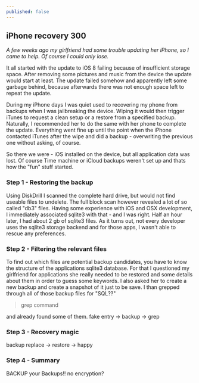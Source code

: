 ```yaml
---
published: false
---
```


## iPhone recovery 300

_A few weeks ago my girlfriend had some trouble updating her iPhone, so I came to help. Of course I could only lose._

It all started with the update to iOS 8 failing because of insufficient storage space. After removing some pictures and music from the device the update would start at least. The update failed somehow and apparently left some garbage behind, because afterwards there was not enough space left to repeat the update.

During my iPhone days I was quiet used to recovering my phone from backups when I was jailbreaking the device. Wiping it would then trigger iTunes to request a clean setup or a restore from a specified backup. Naturally, I recommended her to do the same with her phone to complete the update. Everything went fine up until the point when the iPhone contacted iTunes after the wipe and did a backup - overwriting the previous one without asking, of course.

So there we were - iOS installed on the device, but all application data was lost. Of course Time machine or iCloud backups weren't set up and thats how the "fun" stuff started.

### Step 1 - Restoring the backup
Using DiskDrill I scanned the complete hard drive, but would not find useable files to undelete. The full block scan however revealed a lot of so called "db3" files. Having some experience with iOS and OSX development, I immediately associated sqlite3 with that - and I was right. Half an hour later, I had about 2 gb of sqlite3 files. As it turns out, not every developer uses the sqlite3 storage backend and for those apps, I wasn't able to rescue any preferences.

### Step 2 - Filtering the relevant files
To find out which files are potential backup candidates, you have to know the structure of the applications sqlite3 database. For that I questioned my girlfriend for applications she really needed to be restored and some details about them in order to guess some keywords. I also asked her to create a new backup and create a snapshot of it just to be save. I than grepped through all of those backup files for "SQL??"
> grep command

and already found some of them.
fake entry -> backup -> grep

### Step 3 - Recovery magic
backup replace -> restore -> happy

### Step 4 - Summary
BACKUP your Backups!!
no encryption?
